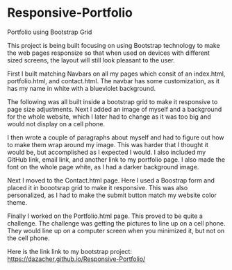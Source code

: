 # Responsive-Portfolio
Portfolio using Bootstrap Grid

This project is being built focusing on using Bootstrap technology to make the web pages responsize so that when used on devices with different sized screens, the layout will still look pleasant to the user.

First I built matching Navbars on all my pages which consit of an index.html, portfolio.html, and contact.html. The navbar has some customization, as it has my name in white with a blueviolet background.

The following was all built inside a bootstrap grid to make it responsive to page size adjustments. Next I added an image of myself and a background for the whole website, which I later had to change as it was too big and would not display on a cell phone.

I then wrote a couple of paragraphs about myself and had to figure out how to make them wrap around my image. This was harder that I thought it would be, but accomplished as I expected I would.  I also included my GitHub link, email link, and another link to my portfolio page. I also made the font on the whole page white, as I had a darker background image.

Next I moved to the Contact.html page. Here I used a Boostrap form and placed it in boootsrap grid to make it responsive.  This was also personalized, as I had to make the submit button match my website color theme.

Finally I worked on the Portfolio.html page.  This proved to be quite a challenge.  The challenge was getting the pictures to line up on a cell phone.  They would line up on a computer screen when you minimized it, but not on the cell phone.

Here is the link link to my bootstrap project: https://dazacher.github.io/Responsive-Portfolio/